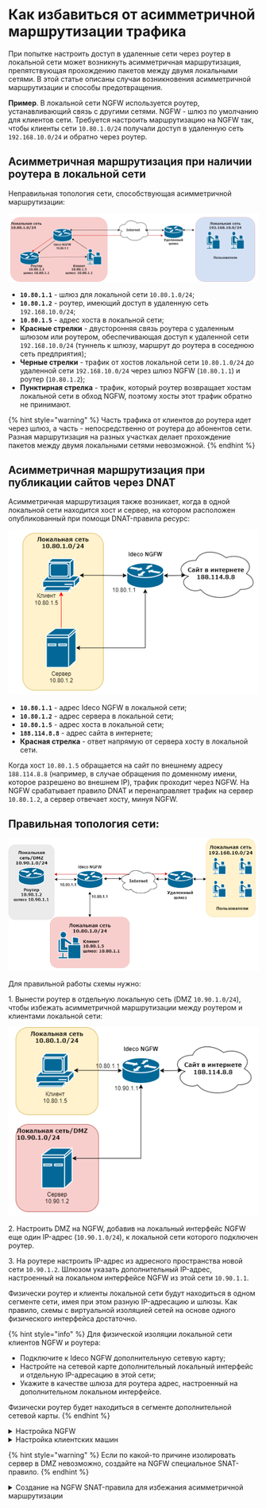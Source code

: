 # Как избавиться от асимметричной маршрутизации трафика

При попытке настроить доступ в удаленные сети через роутер в локальной сети может возникнуть асимметричная маршрутизация, препятствующая прохождению пакетов между двумя локальными сетями. В этой статье описаны случаи возникновения асимметричной маршрутизации и способы предотвращения.

**Пример**. В локальной сети NGFW используется роутер, устанавливающий связь с другими сетями. NGFW - шлюз по умолчанию для клиентов сети. Требуется настроить маршрутизацию на NGFW так, чтобы клиенты сети `10.80.1.0/24` получали доступ в удаленную сеть `192.168.10.0/24` и обратно через роутер.

## Асимметричная маршрутизация при наличии роутера в локальной сети

Неправильная топология сети, способствующая асимметричной маршрутизации:

![](/.gitbook/assets/access-to-remote-networks1.png)
 
* **`10.80.1.1`** - шлюз для локальной сети `10.80.1.0/24`;
* **`10.80.1.2`** - роутер, имеющий доступ в удаленную сеть `192.168.10.0/24`;
* **`10.80.1.5`** - адрес хоста в локальной сети;
* **Красные стрелки** - двусторонняя связь роутера с удаленным шлюзом или роутером, обеспечивающая доступ к удаленной сети `192.168.10.0/24` (туннель к шлюзу, маршрут до роутера в соседнюю сеть предприятия);
* **Черные стрелки** - трафик от хостов локальной сети `10.80.1.0/24` до удаленной сети `192.168.10.0/24` через шлюз NGFW (`10.80.1.1`) и роутер (`10.80.1.2`);
* **Пунктирная стрелка** - трафик, который роутер возвращает хостам локальной сети в обход NGFW, поэтому хосты этот трафик обратно не принимают.

{% hint style="warning" %}
Часть трафика от клиентов до роутера идет через шлюз, а часть - непосредственно от роутера до абонентов сети. Разная маршрутизация на разных участках делает прохождение пакетов между двумя локальными сетями невозможной.
{% endhint %}

## Асимметричная маршрутизация при публикации сайтов через DNAT

Асимметричная маршрутизация также возникает, когда в одной локальной сети находится хост и сервер, на котором расположен опубликованный при помощи DNAT-правила ресурс:

![](/.gitbook/assets/access-to-remote-networks2.png)

* **`10.80.1.1`** - адрес Ideco NGFW в локальной сети;
* **`10.80.1.2`** - адрес сервера в локальной сети;
* **`10.80.1.5`** - адрес хоста в локальной сети;
* **`188.114.8.8`** - адрес сайта в интернете;
* **Красная стрелка** - ответ напрямую от сервера хосту в локальной сети.

Когда хост `10.80.1.5` обращается на сайт по внешнему адресу `188.114.8.8` (например, в случае обращения по доменному имени, которое разрешено во внешнем IP), трафик проходит через NGFW. На NGFW срабатывает правило DNAT и перенаправляет трафик на сервер `10.80.1.2`, а сервер отвечает хосту, минуя NGFW.

## Правильная топология сети:

![](/.gitbook/assets/access-to-remote-networks3.png)

Для правильной работы схемы нужно: 

1\. Вынести роутер в отдельную локальную сеть (DMZ `10.90.1.0/24`), чтобы избежать асимметричной маршрутизации между роутером и клиентами локальной сети:

![](/.gitbook/assets/access-to-remote-networks4.png)

2\. Настроить DMZ на NGFW, добавив на локальный интерфейс NGFW еще один IP-адрес (`10.90.1.0/24`), к локальной сети которого подключен роутер. 

3\. На роутере настроить IP-адрес из адресного пространства новой сети `10.90.1.2`. Шлюзом указать дополнительный IP-адрес, настроенный на локальном интерфейсе NGFW из этой сети `10.90.1.1`.

Физически роутер и клиенты локальной сети будут находиться в одном сегменте сети, имея при этом разную IP-адресацию и шлюзы. Как правило, схемы с виртуальной изоляцией сетей на основе одного физического интерфейса достаточно.

{% hint style="info" %}
Для физической изоляции локальной сети клиентов NGFW и роутера: 

* Подключите к Ideco NGFW дополнительную сетевую карту;
* Настройте на сетевой карте дополнительный локальный интерфейс и отдельную IP-адресацию в этой сети;
* Укажите в качестве шлюза для роутера адрес, настроенный на дополнительном локальном интерфейсе.

Физически роутер будет находиться в сегменте дополнительной сетевой карты.
{% endhint %}

<details>

<summary>Настройка NGFW</summary>

Для настройки нескольких виртуальных локальных сетей на одном физическом локальном интерфейсе NGFW перейдите в раздел **Сервисы -> Сетевые интерфейсы** и выполните действия:

1\. Откройте в режиме редактирования **Локальный интерфейс**, к которому подключены пользователи нужной вам локальной сети (`10.80.1.1/24`), нажав на ![](/.gitbook/assets/icon-edit.png) напротив его названия.

2\. Если IP-адрес вашей локальной сети был автоматически сконфигурирован через DHCP, отключите опцию и введите его вручную:

![](/.gitbook/assets/interfaces1.png)

3\. Нажмите на ![](/.gitbook/assets/interfaces2.png) и введите IP-адрес DMZ для изоляции роутера:

![](/.gitbook/assets/interfaces3.png)

4\. Нажмите **Сохранить**.

После изоляции роутера в DMZ нужно указать маршрут на NGFW до удаленной сети. Для этого перейдите в **Сервисы -> Маршрутизация** и выполните действия:

1\. Перейдите на вкладку **Внешних сетей** нажмите кнопку **Добавить**.

2\. В поле **Адрес источника** нажмите **Добавить объект**, выберите тип **Подсеть** и введите адрес вашей локальной сети (`10.80.1.0/24`):

![](/.gitbook/assets/interfaces4.png)

Выберите в качестве источника только что созданный объект.

3\. В поле **Адрес назначения** нажмите **Добавить объект**, выберите тип **Подсеть** и введите адрес внешней сети (`192.168.10.0/24`), в которую нужно настроить доступ:

![](/.gitbook/assets/interfaces5.png)

Выберите в качестве назначения только что созданный объект.

4\. В поле **Шлюз** нажмите **Добавить объект**, выберите тип **IP-адрес** и введите адрес роутера в DMZ (`10.90.1.2`):

![](/.gitbook/assets/interfaces6.png)

5\. Сохраните маршрут вида:

![](/.gitbook/assets/interfaces7.png)

Теперь трафик между сетями NGFW (`10.80.1.0/24` и `192.168.10.0/24`) во всех направлениях будет направляться через NGFW и роутер.

</details>

<details>

<summary>Настройка клиентских машин</summary>

Хосты сетей, которые теперь обслуживает NGFW (`10.80.1.0/24` и `10.90.1.0/24`), физически включены в один Ethernet-сегмент. Чтобы шлюзом и DNS-сервером для хостов этих сетей был соответствующий адрес на локальном интерфейсе NGFW, укажите:

1\. Для хостов из подсети `10.80.1.0/24` значение шлюза и DNS-сервера - `10.80.1.1`.

2\. Для хостов из подсети `10.90.1.0/24` значение шлюза и DNS-сервера - `10.90.1.1`.

</details>

{% hint style="warning" %}
Если по какой-то причине изолировать сервер в DMZ невозможно, создайте на NGFW специальное SNAT-правило.
{% endhint %}

<details>

<summary>Создание на NGFW SNAT-правила для избежания асимметричной маршрутизации</summary>

Чтобы сервер `10.80.1.2` не отвечал напрямую на `10.80.1.5`, а посылал ответ на NGFW `10.80.1.1`, нужно в разделе **Правила трафика -> Файрвол -> SNAT** создать и включить правило вида:

![](/.gitbook/assets/firewall15.png)

Заполните поля:

* Назначение - `10.80.1.2`;
* Зона назначения - Локальные интерфейсы.
  
В этом случае трафик хоста `10.80.1.5` на внешний адрес сайта `188.114.8.8` будет перенаправлен на адрес сервера `10.80.1.2` правилом DNAT. При этом созданное правило SNAT заменит адрес источника `10.80.1.5` на адрес NGFW - пакет приобретет вид: `scr 10.80.1.1 dst 10.80.1.2`. Ответ от сервера также пройдет через NGFW - пакет `scr 10.80.1.2 dst 10.80.1.1`.

</details>
